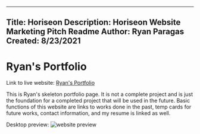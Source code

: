 ----------------
Title: Horiseon
Description: Horiseon Website Marketing Pitch
Readme Author: Ryan Paragas
Created: 8/23/2021
----------------

Ryan's Portfolio
================

Link to live website: [Ryan's Portfolio](https://paragasr.github.io/My-Portfolio/)

This is Ryan's skeleton portfolio page. It is not a complete project and is just the foundation for a completed project that will
be used in the future. Basic functions of this website are links to works done in the past, temp cards for future works, contact information, and 
my resume is linked as well.

Desktop preview: ![website preview](./assets/images/preview.gif?raw=true)

